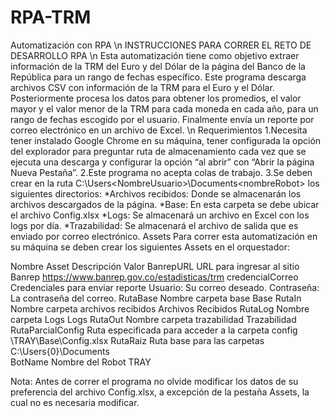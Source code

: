 # RPA-TRM
Automatización con RPA \n
INSTRUCCIONES PARA CORRER EL RETO DE DESARROLLO RPA \n
Esta automatización tiene como objetivo extraer información de la TRM del Euro y del Dólar de la página del Banco de la República para un rango de fechas específico. Este programa descarga archivos CSV con información de la TRM para el Euro y el Dólar. Posteriormente procesa los datos para obtener los promedios, el valor mayor y el valor menor de la TRM para cada moneda en cada año, para un rango de fechas escogido por el usuario. Finalmente envía un reporte por correo electrónico en un archivo de Excel. \n
Requerimientos
1.Necesita tener instalado Google Chrome en su máquina, tener configurada la opción del explorador para preguntar ruta de almacenamiento cada vez que se ejecuta una descarga y configurar la opción “al abrir” con “Abrir la página Nueva Pestaña”. 
2.Este programa no acepta colas de trabajo.
3.Se deben crear en la ruta C:\Users\<NombreUsuario>\Documents\<nombreRobot> los siguientes directorios:
*Archivos recibidos: Donde se almacenarán los archivos descargados de la página.
*Base: En esta carpeta se debe ubicar el archivo Config.xlsx
*Logs: Se almacenará un archivo en Excel con los logs por día.
*Trazabilidad: Se almacenará el archivo de salida que es enviado por correo electrónico.
Assets
Para correr esta automatización en su máquina se deben crear los siguientes Assets en el orquestador:


Nombre Asset	                         Descripción	                                       Valor
BanrepURL		               URL para ingresar al sitio Banrep                 https://www.banrep.gov.co/estadisticas/trm
credencialCorreo		Credenciales para enviar reporte                Usuario: Su correo deseado. Contraseña: La contraseña del correo.
RutaBase	                    Nombre carpeta base	                                        Base
RutaIn	                       Nombre carpeta archivos recibidos	                  Archivos Recibidos
RutaLog	                          Nombre carpeta Logs	                                    Logs
RutaOut	                      Nombre carpeta trazabilidad	                            Trazabilidad
RutaParcialConfig	     Ruta especificada para acceder a la carpeta config      	\TRAY\Base\Config.xlsx
RutaRaiz	                     Ruta base para las carpetas	                       C:\Users\{0}\Documents\
BotName	                          Nombre del Robot                                        	TRAY

Nota: Antes de correr el programa no olvide modificar los datos de su preferencia del archivo Config.xlsx, a excepción de la pestaña Assets, la cual no es necesaria modificar.
